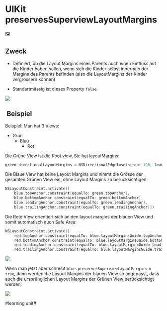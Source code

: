 # UIKit preservesSuperviewLayoutMargins
🖼️

## Zweck

- Definiert, ob die Layout Margins eines Parents auch einen Einfluss auf die Kinder haben sollen, wenn sich die Kinder selbst innerhalb der Margins des Parents befinden (also die LayoutMargins der Kinder vergrössern können)

- Standartmässig ist dieses Property `false`

![][image-1]

##  Beispiel
Beispiel: Man hat 3 Views:
- Grün
	- Blau
		- Rot

Die Grüne View ist die Root view. Sie hat layoutMargins:

```swift
green.directionalLayoutMargins = NSDirectionalEdgeInsets(top: 100, leading: 30, bottom: 30, trailing: 0)
```

Die Blaue View hat keine Layout Margins und nimmt die Grösse der gesamten Grünen View ein, ohne Layout Margins zu berücksichtigen:

```swift
NSLayoutConstraint.activate([
    blue.topAnchor.constraint(equalTo: green.topAnchor),
    blue.bottomAnchor.constraint(equalTo: green.bottomAnchor),
    blue.leadingAnchor.constraint(equalTo: green.leadingAnchor),
    blue.trailingAnchor.constraint(equalTo: green.trailingAnchor)])
```

Die Rote View orientiert sich an den layout margins der blauen View und somit automatisch auch Safe Area:

```swift
NSLayoutConstraint.activate([
    red.topAnchor.constraint(equalTo: blue.layoutMarginsGuide.topAnchor),
    red.bottomAnchor.constraint(equalTo: blue.layoutMarginsGuide.bottomAnchor),
    red.leadingAnchor.constraint(equalTo: blue.layoutMarginsGuide.leadingAnchor),
    red.trailingAnchor.constraint(equalTo: blue.layoutMarginsGuide.trailingAnchor)])
```

![][image-2]

Wenn man jetzt aber schreibt `blue.preservesSuperviewLayoutMargins = true`, dann werden die Layout Margins der blauen View so angepasst, dass auch die ursprünglichen Layout Margins der Grünen View berücksichtigt werden:

![][image-3]

[image-1]:	assets/DraggedImage.tiff
[image-2]:	assets/simulator_screenshot_E0F94B8B-9894-4056-B05C-29F1772B631D.png
[image-3]:	assets/Simulator%20Screenshot%20-%20iPhone%2014%20Pro%20-%202023-07-25%20at%2008.11.17.png

#learning unit#